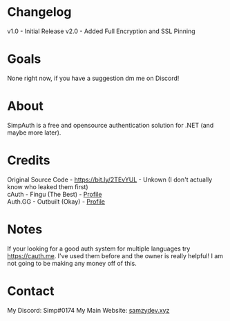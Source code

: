 # Changelog

v1.0 - Initial Release
v2.0 - Added Full Encryption and SSL Pinning
# Goals

None right now, if you have a suggestion dm me on Discord!

# About 
 
SimpAuth is a free and opensource authentication solution for .NET (and maybe more later).

# Credits

Original Source Code - https://bit.ly/2TEvYUL - Unkown (I don't actually know who leaked them first)  
cAuth - Fingu (The Best) - [Profile](https://github.com/Finguimbrine)  
Auth.GG - Outbuilt (Okay) - [Profile](https://github.com/Outbuilt)  

# Notes

If your looking for a good auth system for multiple languages try https://cauth.me. I've used them before and the owner is really helpful!
I am not going to be making any money off of this.

# Contact

My Discord: Simp#0174
My Main Website: [samzydev.xyz](https://samzydev.xyz)
